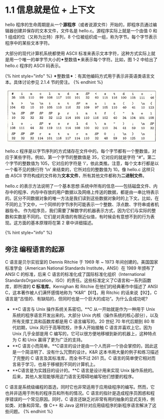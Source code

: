 # 1.1 信息就是位 + 上下文

hello 程序的生命周期是从一个**源程序**（或者说源文件）开始的，即程序员通过编辑器创建并保存的文本文件，文件名是 hello.c。源程序实际上就是一个由值 0 和 1 组成的位（又称为比特）序列，8 个位被组织成一组，称为字节。每个字节表示程序中的某些文本字符。

大部分的现代计算机系统都使用 ASCII 标准来表示文本字符，这种方式实际上就是用一个唯一的单字节大小的✦整数值✦来表示每个字符。比如，图 1-2 中给出了 hello.c 程序的 ASCII 码表示。

{% hint style="info" %}
✦整数值✦：有其他编码方式用于表示非英语类语言文本。具体讨论参见 2.1.4 节的旁注。
{% endhint %}

![&#x56FE; 1-2 hello.c &#x7684; ASCII &#x6587;&#x672C;&#x8868;&#x793A;](../.gitbook/assets/01-01-hello.c-ascii-text.png)

hello.c 程序是以字节序列的方式储存在文件中的。每个字节都有一个整数值，对应于某些字符。例如，第一个字节的整数值是 35，它对应的就是字符 “\#”。第二个字节的整数值为 105，它对应的字符是 ‘i’，依此类推。注意，每个文本行都是以一个看不见的换行符 ‘\n’ 来结束的，它所对应的整数值为 10。像 hello.c 这样只由 ASCII 字符构成的文件称为**文本文件**，所有其他文件都称为**二进制文件**。

hello.c 的表示方法说明了一个基本思想∶系统中所有的信息——包括磁盘文件、内存中的程序、内存中存放的用户数据以及网络上传送的数据，都是由一串比特表示的。区分不同数据对象的唯一方法是我们读到这些数据对象时的上下文。比如，在不同的上下文中，一个同样的字节序列可能表示一个整数、浮点数、字符串或者机器指令。 作为程序员，我们需要了解数字的机器表示方式，因为它们与实际的整数和实数是不同的。它们是对真值的有限近似值，有时候会有意想不到的行为表现。这方面的基本原理将在第 2 章中详细描述。

{% hint style="info" %}
## 旁注 编程语言的起源

C 语言是贝尔实验室的 Dennis Ritchie 于 1969 年 ~ 1973 年间创建的。美国国家标准学会（American National Standards Institute，ANSI）在 1989 年颁布了 ANSI C 的标准，后来 C 语言的标准化成了国际标准化组织（International StandardsOrganization，ISO）的责任。这些标准定义了C语言和一系列函数库，即所谓的 **C 标准库**。Kernighan 和 Ritchie 在他们的经典著作中描述了 ANSI C，这本著作被人们满怀感情地称为 “K&R”【61】。用 Ritchic 的话来说【92】，C 语言是“古怪的、有缺陷的，但同时也是一个巨大的成功”。为什么会成功呢?

* **C 语言与 Unix 操作系统关系密切。**C 从一开始就是作为一种用于 Unix 系统的程序语言开发出来的。大部分 Unix 内核（操作系统的核心部分），以及所有支撑工具和函数库都是用 C 语言编写的。20 世纪 70 年代后期到 80 年代初期，Unix 风行于高等院校，许多人开始接触 C 语言并喜欢上它。因为 Unix 几乎全部是用 C 编写的，它可以很方便地移植到新的机器上，这种特点为 C 和 Unix 赢得了更为广泛的支持。
* **C 语言小而简单。**C语言的设计是由一个人而非一个协会掌控的，因此这是一个简洁明了、没有什么冗赘的设计。K&R 这本书用大量的例子和练习描述了完整的 C 语言及其标准库，而全书不过  261 页。C 语言的简单使它相对而言易于学习，也易于移植到不同的计算机上。 
* **C语言是为实践目的设计的。**C 语言是设计用来实现 Unix 操作系统的。后来，其他人发现能够用这门语言无障碍地编写他们想要的程序。

C 语言是系统级编程的首选，同时它也非常适用于应用级程序的编写。然而，它也并非适用于所有的程序员和所有的情况。C 语言的指针是造成程序员困惑和程序错误的一个常见原因。同时，C 语言还缺乏对非常有用的抽象的显式支持，例如类、对象和异常。像 C++ 和 Java 这样针对应用级程序的新程序语言解决了这些问题。
{% endhint %}

